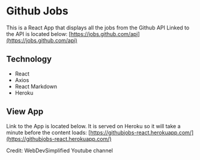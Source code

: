 # Github Jobs

This is a React App that displays all the jobs from the Github API
Linked to the API is located below:
[https://jobs.github.com/api](https://jobs.github.com/api)

## Technology

- React
- Axios
- React Markdown
- Heroku


## View App

Link to the App is located below.
It is served on Heroku so it will take a minute before the content loads:
[https://githubjobs-react.herokuapp.com/](https://githubjobs-react.herokuapp.com/)


Credit:  WebDevSimplified Youtube channel